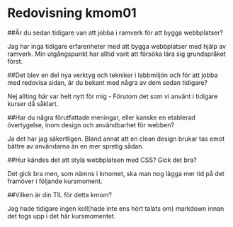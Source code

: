 ---
---
Redovisning kmom01
=========================

##Är du sedan tidigare van att jobba i ramverk för att bygga webbplatser?

Jag har inga tidigare erfarenheter med att bygga webbplatser med hjälp av ramverk. Min utgångspunkt har alltid varit att
försöka lära sig grundspråket först.

##Det blev en del nya verktyg och tekniker i labbmiljön och för att jobba med redovisa sidan, är du bekant med några av dem sedan tidigare?

Nej allting här var helt nytt för mig - Förutom det som vi använt i tidigare kurser då såklart.

##Har du några förutfattade meningar, eller kanske en etablerad övertygelse, inom design och användbarhet för webben?

Ja det har jag säkertligen. Bland annat att en clean design brukar tas emot bättre av användarna än en mer spretig sådan.

##Hur kändes det att styla webbplatsen med CSS? Gick det bra?

Det gick bra men, som nämns i kmomet, ska man nog lägga mer tid på det framöver i följande kursmoment.

##Vilken är din TIL för detta kmom?

Jag hade tidigare ingen koll(hade inte ens hört talats om) markdown innan det togs upp i det här kursmomentet.
